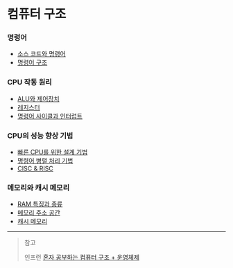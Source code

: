 # 컴퓨터 구조

### 명령어

- [소스 코드와 명령어](https://github.com/genesis12345678/TIL/blob/main/cs/command/SourceCode.md)
- [명령어 구조](https://github.com/genesis12345678/TIL/blob/main/cs/command/Structure.md)

### CPU 작동 원리

- [ALU와 제어장치](https://github.com/genesis12345678/TIL/blob/main/cs/cpu/ALU.md)
- [레지스터](https://github.com/genesis12345678/TIL/blob/main/cs/cpu/Register.md)
- [명령어 사이클과 인터럽트](https://github.com/genesis12345678/TIL/blob/main/cs/cpu/Interrupt.md)

### CPU의 성능 향상 기법

- [빠른 CPU를 위한 설계 기법](https://github.com/genesis12345678/TIL/blob/main/cs/cpu/SpeedCpu.md)
- [명령어 병렬 처리 기법](https://github.com/genesis12345678/TIL/blob/main/cs/cpu/Parallelism.md)
- [CISC & RISC](https://github.com/genesis12345678/TIL/blob/main/cs/cpu/CISC.md)

### 메모리와 캐시 메모리

- [RAM 특징과 종류](https://github.com/genesis12345678/TIL/blob/main/cs/memory/Ram.md)
- [메모리 주소 공간](https://github.com/genesis12345678/TIL/blob/main/cs/memory/Address.md)
- [캐시 메모리](https://github.com/genesis12345678/TIL/blob/main/cs/memory/Cache.md)

---

> 참고
> 
> 인프런 [혼자 공부하는 컴퓨터 구조 + 운영체제](https://www.inflearn.com/course/%ED%98%BC%EC%9E%90-%EA%B3%B5%EB%B6%80%ED%95%98%EB%8A%94-%EC%BB%B4%ED%93%A8%ED%84%B0%EA%B5%AC%EC%A1%B0-%EC%9A%B4%EC%98%81%EC%B2%B4%EC%A0%9C/dashboard)